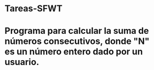 # Tareas-SFWT
# Programa para calcular la suma de números consecutivos, donde "N" es un número entero dado por un usuario. 
